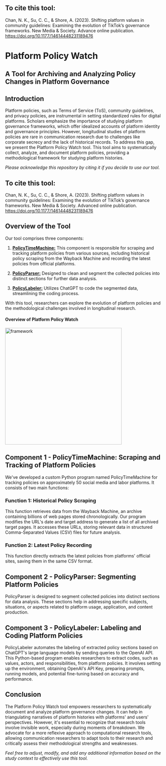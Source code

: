 ## To cite this tool:
Chan, N. K., Su, C. C., & Shore, A. (2023). Shifting platform values in community guidelines: Examining the evolution of TikTok’s governance frameworks. New Media & Society. Advance online publication. https://doi.org/10.1177/14614448231189476

# Platform Policy Watch 
## A Tool for Archiving and Analyzing Policy Changes in Platform Governance

## Introduction

Platform policies, such as Terms of Service (ToS), community guidelines, and privacy policies, are instrumental in setting standardized rules for digital platforms. Scholars emphasize the importance of studying platform governance frameworks, which offer idealized accounts of platform identity and governance principles. However, longitudinal studies of platform policies are rare in communication research due to challenges like corporate secrecy and the lack of historical records. To address this gap, we present the Platform Policy Watch tool. This tool aims to systematically collect, analyze, and document platform policies, providing a methodological framework for studying platform histories.

*Please acknowledge this repository by citing it if you decide to use our tool.*
## To cite this tool:
Chan, N. K., Su, C. C., & Shore, A. (2023). Shifting platform values in community guidelines: Examining the evolution of TikTok’s governance frameworks. New Media & Society. Advanced online publication. https://doi.org/10.1177/14614448231189476

## Overview of the Tool

Our tool comprises three components:

1. [**PolicyTimeMachine:**](https://github.com/mediaccs/PlatformPolicyWatch/tree/main/PolicyTimeMachine) This component is responsible for scraping and tracking platform policies from various sources, including historical policy scraping from the Wayback Machine and recording the latest policies from official platforms.

2. [**PolicyParser:**](https://github.com/mediaccs/PlatformPolicyWatch/tree/main/PolicyParser) Designed to clean and segment the collected policies into distinct sections for further data analysis.

3. [**PolicyLabeler:**](https://github.com/mediaccs/PlatformPolicyWatch/tree/main/PolicyLabeler) Utilizes ChatGPT to code the segmented data, streamlining the coding process.

With this tool, researchers can explore the evolution of platform policies and the methodological challenges involved in longitudinal research.

#### Overview of Platform Policy Watch 
<img width="377" alt="framework" src="https://github.com/mediaccs/PlatformPolicyWatch/assets/11847478/e6224907-ff71-4b24-9c21-136862419c68">

## Component 1 - PolicyTimeMachine: Scraping and Tracking of Platform Policies

We've developed a custom Python program named PolicyTimeMachine for tracking policies on approximately 50 social media and labor platforms. It consists of two main functions:

### Function 1: Historical Policy Scraping

This function retrieves data from the Wayback Machine, an archive containing billions of web pages stored chronologically. Our program modifies the URL's date and target address to generate a list of all archived target pages. It accesses these URLs, storing relevant data in structured Comma-Separated Values (CSV) files for future analysis.

### Function 2: Latest Policy Recording

This function directly extracts the latest policies from platforms' official sites, saving them in the same CSV format.

## Component 2 - PolicyParser: Segmenting Platform Policies

PolicyParser is designed to segment collected policies into distinct sections for data analysis. These sections help in addressing specific subjects, situations, or aspects related to platform usage, application, and content production.

## Component 3 - PolicyLabeler: Labeling and Coding Platform Policies

PolicyLabeler automates the labeling of extracted policy sections based on ChatGPT's large language models by sending queries to the OpenAI API. This Python-based program enables researchers to extract codes, such as values, actors, and responsibilities, from platform policies. It involves setting up the environment, obtaining OpenAI's API Key, preparing prompts, running models, and potential fine-tuning based on accuracy and performance.

## Conclusion

The Platform Policy Watch tool empowers researchers to systematically document and analyze platform governance changes. It can help in triangulating narratives of platform histories with platforms' and users' perspectives. However, it's essential to recognize that research tools involve invisible work, especially during moments of breakdown. We advocate for a more reflexive approach to computational research tools, allowing communication researchers to adapt tools to their research and critically assess their methodological strengths and weaknesses.

*Feel free to adjust, modify, and add any additional information based on the study context to effectively use this tool.*
